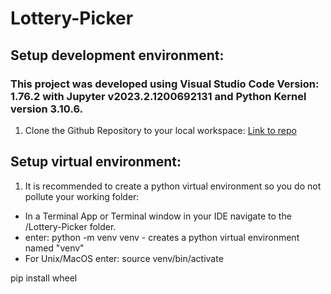 # Lottery-Picker

## Setup development environment:

### This project was developed using Visual Studio Code Version: 1.76.2 with Jupyter v2023.2.1200692131 and Python Kernel version 3.10.6.

1. Clone the Github Repository to your local workspace: [Link to repo](https://github.com/Mikdown/Lottery-Picker) 

## Setup virtual environment:

1. It is recommended to create a python virtual environment so you do not pollute your working folder:
  - In a Terminal App or Terminal window in your IDE navigate to the /Lottery-Picker folder.
  - enter: python -m venv venv - creates a python virtual environment named "venv"
  - For Unix/MacOS enter: source venv/bin/activate

pip install wheel
